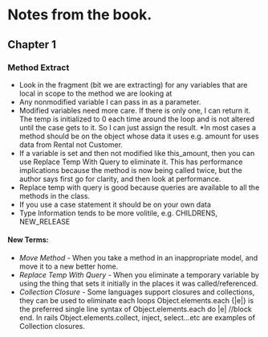 # Notes from the book.

## Chapter 1

### Method Extract

* Look in the fragment (bit we are extracting) for any variables that are local in scope
to the method we are looking at
* Any nonmodified variable I can pass in as a parameter.
* Modified variables need more care. If there is only one, I can return
it. The temp is initialized to 0 each time around the loop and is not altered until
the case gets to it. So I can just assign the result.
*In most cases a method should be on the object whose data it uses e.g. amount for uses data from Rental not Customer.
* If a variable is set and then not modified like this_amount, then you can use Replace Temp With Query to eliminate it. This has performance implications because the method is now being called twice, but the author says first go for clarity, and then look at performance.
* Replace temp with query is good because queries are available to all the methods in the class.
* If you use a case statement it should be on your own data
* Type Information tends to be more volitile, e.g. CHILDRENS, NEW_RELEASE


#### New Terms:
* _Move Method_ - When you take a method in an inappropriate model, and move it to a new better home.
* _Replace Temp With Query_ - When you eliminate a temporary variable by using the thing that sets it initially in the places it was called/referenced.
* _Collection Closure_ - Some languages support closures and collections, they can be used to eliminate each loops Object.elements.each {|e|} is the preferred single line syntax of Object.elements.each do |e| //block end. In rails Object.elements.collect, inject, select...etc are examples of Collection closures.




